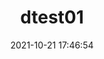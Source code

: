 ---
title: dtest01
date: 2021-10-21 17:46:54
permalink: /database/se/first/
categories:
- Database
- Databasese
tags:
-
---